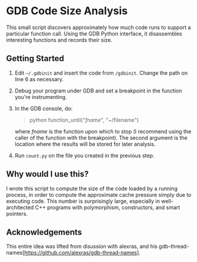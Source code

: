 # GDB Code Size Analysis

This small script discovers approximately how much code runs to support a
particular function call. Using the GDB Python interface, it disassembles
interesting functions and records their size.

## Getting Started

1. Edit `~/.gdbinit` and insert the code from `/gdbinit`. Change the path on
   line 6 as necessary.

2. Debug your program under GDB and set a breakpoint in the function you're
   instrumenting.

3. In the GDB console, do:

     > python function_until("*fname*", "~/filename")

   where *fname* is the function upon which to stop (I recommend using the
   caller of the function with the breakpoint). The second argument is the
   location where the results will be stored for later analysis.

4. Run `count.py` on the file you created in the previous step.

## Why would I use this?

I wrote this script to compute the size of the code loaded by a running process,
in order to compute the approximate cache pressure simply due to executing code.
This number is surprisingly large, especially in well-architected C++ programs
with polymorphism, constructors, and smart pointers.

## Acknowledgements

This entire idea was lifted from disussion with alexras, and his
gdb-thread-names[https://github.com/alexras/gdb-thread-names].

